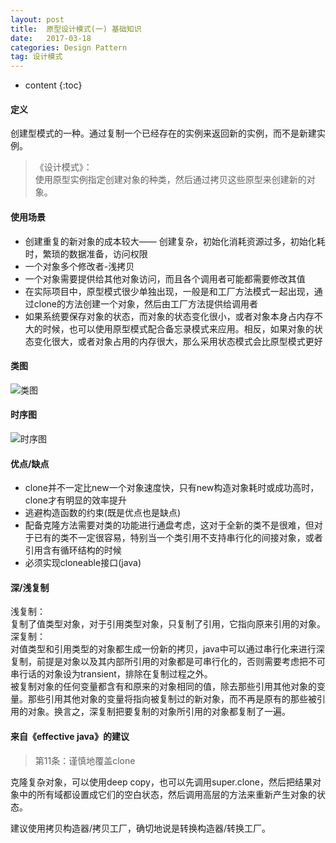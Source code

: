 ```yaml
---
layout: post
title:  原型设计模式(一) 基础知识
date:   2017-03-18
categories: Design Pattern
tag: 设计模式
---
```


* content
{:toc}

#### 定义 ####

创建型模式的一种。通过复制一个已经存在的实例来返回新的实例，而不是新建实例。

>《设计模式》：<br/> 使用原型实例指定创建对象的种类，然后通过拷贝这些原型来创建新的对象。



#### 使用场景 ####

-  创建重复的新对象的成本较大—— 创建复杂，初始化消耗资源过多，初始化耗时，繁琐的数据准备，访问权限
-  一个对象多个修改者-浅拷贝
-  一个对象需要提供给其他对象访问，而且各个调用者可能都需要修改其值
-  在实际项目中，原型模式很少单独出现，一般是和工厂方法模式一起出现，通过clone的方法创建一个对象，然后由工厂方法提供给调用者
-  如果系统要保存对象的状态，而对象的状态变化很小，或者对象本身占内存不大的时候，也可以使用原型模式配合备忘录模式来应用。相反，如果对象的状态变化很大，或者对象占用的内存很大，那么采用状态模式会比原型模式更好


#### 类图 ####

![类图](/images/prototype_class_uml.png)

#### 时序图 ####

![时序图](/images/prototype_sequence_uml.png)

#### 优点/缺点 ####

- clone并不一定比new一个对象速度快，只有new构造对象耗时或成功高时，clone才有明显的效率提升
- 逃避构造函数的约束(既是优点也是缺点)
- 配备克隆方法需要对类的功能进行通盘考虑，这对于全新的类不是很难，但对于已有的类不一定很容易，特别当一个类引用不支持串行化的间接对象，或者引用含有循环结构的时候
- 必须实现cloneable接口(java)



 
#### 深/浅复制 ####
 浅复制：<br/>
复制了值类型对象，对于引用类型对象，只复制了引用，它指向原来引用的对象。
<br/>
深复制：<br/>
对值类型和引用类型的对象都生成一份新的拷贝，java中可以通过串行化来进行深复制，前提是对象以及其内部所引用的对象都是可串行化的，否则需要考虑把不可串行话的对象设为transient，排除在复制过程之外。<br/>
被复制对象的任何变量都含有和原来的对象相同的值，除去那些引用其他对象的变量。那些引用其他对象的变量将指向被复制过的新对象，而不再是原有的那些被引用的对象。换言之，深复制把要复制的对象所引用的对象都复制了一遍。
 

#### 来自《effective java》的建议 ####

>第11条：谨慎地覆盖clone

克隆复杂对象，可以使用deep copy，也可以先调用super.clone，然后把结果对象中的所有域都设置成它们的空白状态，然后调用高层的方法来重新产生对象的状态。

建议使用拷贝构造器/拷贝工厂，确切地说是转换构造器/转换工厂。<br/>


